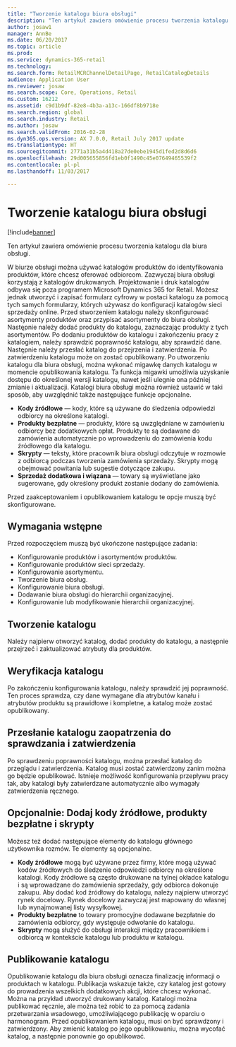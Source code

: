 ```yaml
---
title: "Tworzenie katalogu biura obsługi"
description: "Ten artykuł zawiera omówienie procesu tworzenia katalogu dla biura obsługi."
author: josaw1
manager: AnnBe
ms.date: 06/20/2017
ms.topic: article
ms.prod: 
ms.service: dynamics-365-retail
ms.technology: 
ms.search.form: RetailMCRChannelDetailPage, RetailCatalogDetails
audience: Application User
ms.reviewer: josaw
ms.search.scope: Core, Operations, Retail
ms.custom: 16212
ms.assetid: c9d1b9df-82e8-4b3a-a13c-166df8b9718e
ms.search.region: global
ms.search.industry: Retail
ms.author: josaw
ms.search.validFrom: 2016-02-28
ms.dyn365.ops.version: AX 7.0.0, Retail July 2017 update
ms.translationtype: HT
ms.sourcegitcommit: 2771a31b5a4d418a27de0ebe1945d1fed2d8d6d6
ms.openlocfilehash: 29d005655856fd1eb0f1490c45e07649465539f2
ms.contentlocale: pl-pl
ms.lasthandoff: 11/03/2017

---
```


# <a name="create-a-call-center-catalog"></a>Tworzenie katalogu biura obsługi

[!include[banner](includes/banner.md)]


Ten artykuł zawiera omówienie procesu tworzenia katalogu dla biura obsługi. 

W biurze obsługi można używać katalogów produktów do identyfikowania produktów, które chcesz oferować odbiorcom. Zazwyczaj biura obsługi korzystają z katalogów drukowanych. Projektowanie i druk katalogów odbywa się poza programem Microsoft Dynamics 365 for Retail. Możesz jednak utworzyć i zapisać formularz cyfrowy w postaci katalogu za pomocą tych samych formularzy, których używasz do konfiguracji katalogów sieci sprzedaży online. Przed stworzeniem katalogu należy skonfigurować asortymenty produktów oraz przypisać asortymenty do biura obsługi. Następnie należy dodać produkty do katalogu, zaznaczając produkty z tych asortymentów. Po dodaniu produktów do katalogu i zakończeniu pracy z katalogiem, należy sprawdzić poprawność katalogu, aby sprawdzić dane. Następnie należy przesłać katalog do przejrzenia i zatwierdzenia. Po zatwierdzeniu katalogu może on zostać opublikowany. Po utworzeniu katalogu dla biura obsługi, można wykonać migawkę danych katalogu w momencie opublikowania katalogu. Ta funkcja migawki umożliwia uzyskanie dostępu do określonej wersji katalogu, nawet jeśli ulegnie ona później zmianie i aktualizacji. Katalogi biura obsługi można również ustawić w taki sposób, aby uwzględnić także następujące funkcje opcjonalne.

-   **Kody źródłowe** — kody, które są używane do śledzenia odpowiedzi odbiorcy na określone katalogi.
-   **Produkty bezpłatne** — produkty, które są uwzględniane w zamówieniu odbiorcy bez dodatkowych opłat. Produkty te są dodawane do zamówienia automatycznie po wprowadzeniu do zamówienia kodu źródłowego dla katalogu.
-   **Skrypty** — teksty, które pracownik biura obsługi odczytuje w rozmowie z odbiorcą podczas tworzenia zamówienia sprzedaży. Skrypty mogą obejmować powitania lub sugestie dotyczące zakupu.
-   **Sprzedaż dodatkowa i wiązana** — towary są wyświetlane jako sugerowane, gdy określony produkt zostanie dodany do zamówienia.

Przed zaakceptowaniem i opublikowaniem katalogu te opcje muszą być skonfigurowane.

## <a name="prerequisites"></a>Wymagania wstępne
Przed rozpoczęciem muszą być ukończone następujące zadania:

-   Konfigurowanie produktów i asortymentów produktów.
-   Konfigurowanie produktów sieci sprzedaży.
-   Konfigurowanie asortymentu.
-   Tworzenie biura obsług.
-   Konfigurowanie biura obsługi.
-   Dodawanie biura obsługi do hierarchii organizacyjnej.
-   Konfigurowanie lub modyfikowanie hierarchii organizacyjnej.

## <a name="create-a-catalog"></a>Tworzenie katalogu
Należy najpierw otworzyć katalog, dodać produkty do katalogu, a następnie przejrzeć i zaktualizować atrybuty dla produktów.

## <a name="validate-the-catalog"></a>Weryfikacja katalogu
Po zakończeniu konfigurowania katalogu, należy sprawdzić jej poprawność. Ten proces sprawdza, czy dane wymagane dla atrybutów kanału i atrybutów produktu są prawidłowe i kompletne, a katalog może zostać opublikowany.

## <a name="submit-the-catalog-for-review-and-approval"></a>Przesłanie katalogu zaopatrzenia do sprawdzania i zatwierdzenia
Po sprawdzeniu poprawności katalogu, można przesłać katalog do przeglądu i zatwierdzenia. Katalog musi zostać zatwierdzony zanim można go będzie opublikować. Istnieje możliwość konfigurowania przepływu pracy tak, aby katalogi były zatwierdzane automatycznie albo wymagały zatwierdzenia ręcznego.

## <a name="optional-add-source-codes-free-products-and-scripts"></a>Opcjonalnie: Dodaj kody źródłowe, produkty bezpłatne i skrypty
Możesz też dodać następujące elementy do katalogu głównego użytkownika rozmów. Te elementy są opcjonalne.

-   **Kody źródłowe** mogą być używane przez firmy, które mogą używać kodów źródłowych do śledzenie odpowiedzi odbiorcy na określone katalogi. Kody źródłowe są często drukowane na tylnej okładce katalogu i są wprowadzane do zamówienia sprzedaży, gdy odbiorca dokonuje zakupu. Aby dodać kod źródłowy do katalogu, należy najpierw utworzyć rynek docelowy. Rynek docelowy zazwyczaj jest mapowany do własnej lub wynajmowanej listy wysyłkowej.
-   **Produkty bezpłatne** to towary promocyjne dodawane bezpłatnie do zamówienia odbiorcy, gdy występuje odwołanie do katalogu.
-   **Skrypty** mogą służyć do obsługi interakcji między pracownikiem i odbiorcą w kontekście katalogu lub produktu w katalogu.

## <a name="publish-the-catalog"></a>Publikowanie katalogu
Opublikowanie katalogu dla biura obsługi oznacza finalizację informacji o produktach w katalogu. Publikacja wskazuje także, czy katalog jest gotowy do prowadzenia wszelkich dodatkowych akcji, które chcesz wykonać. Można na przykład utworzyć drukowany katalog. Katalogi można publikować ręcznie, ale można też robić to za pomocą zadania przetwarzania wsadowego, umożliwiającego publikację w oparciu o harmonogram. Przed opublikowaniem katalogu, musi on być sprawdzony i zatwierdzony. Aby zmienić katalog po jego opublikowaniu, można wycofać katalog, a następnie ponownie go opublikować.




